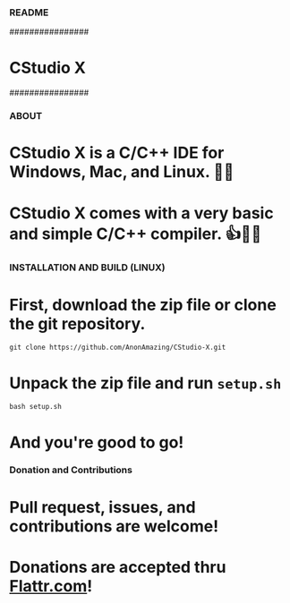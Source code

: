 ### README ###
################
#  CStudio X   #
################

### ABOUT ###
# CStudio X is a C/C++ IDE for Windows, Mac, and Linux. 👨‍💻
# CStudio X comes with a very basic and simple C/C++ compiler. 👍👨‍💻

### INSTALLATION AND BUILD (LINUX) ###
# First, download the zip file or clone the git repository.
```
git clone https://github.com/AnonAmazing/CStudio-X.git
```
# Unpack the zip file and run `setup.sh`
```
bash setup.sh
```
# And you're good to go!

### Donation and Contributions ###
# Pull request, issues, and contributions are welcome!
# Donations are accepted thru <a href="https://flattr.com/@AnonAmazing">Flattr.com</a>!
